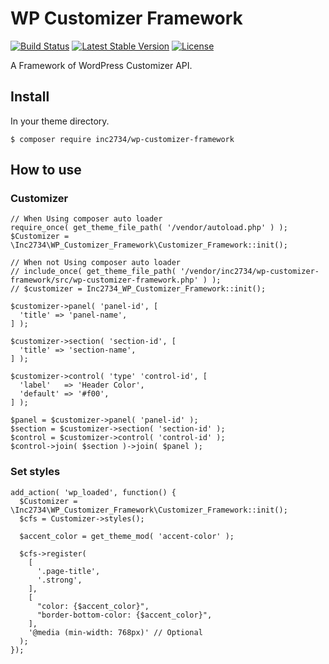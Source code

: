 # WP Customizer Framework

[![Build Status](https://travis-ci.org/inc2734/wp-customizer-framework.svg?branch=master)](https://travis-ci.org/inc2734/wp-customizer-framework)
[![Latest Stable Version](https://poser.pugx.org/inc2734/wp-customizer-framework/v/stable)](https://packagist.org/packages/inc2734/wp-customizer-framework)
[![License](https://poser.pugx.org/inc2734/wp-customizer-framework/license)](https://packagist.org/packages/inc2734/wp-customizer-framework)

A Framework of WordPress Customizer API.

## Install

In your theme directory.

```
$ composer require inc2734/wp-customizer-framework
```

## How to use
### Customizer
```
// When Using composer auto loader
require_once( get_theme_file_path( '/vendor/autoload.php' ) );
$Customizer = \Inc2734\WP_Customizer_Framework\Customizer_Framework::init();

// When not Using composer auto loader
// include_once( get_theme_file_path( '/vendor/inc2734/wp-customizer-framework/src/wp-customizer-framework.php' ) );
// $customizer = Inc2734_WP_Customizer_Framework::init();

$customizer->panel( 'panel-id', [
  'title' => 'panel-name',
] );

$customizer->section( 'section-id', [
  'title' => 'section-name',
] );

$customizer->control( 'type' 'control-id', [
  'label'   => 'Header Color',
  'default' => '#f00',
] );

$panel = $customizer->panel( 'panel-id' );
$section = $customizer->section( 'section-id' );
$control = $customizer->control( 'control-id' );
$control->join( $section )->join( $panel );
```

### Set styles
```
add_action( 'wp_loaded', function() {
  $Customizer = \Inc2734\WP_Customizer_Framework\Customizer_Framework::init();
  $cfs = Customizer->styles();

  $accent_color = get_theme_mod( 'accent-color' );

  $cfs->register(
    [
      '.page-title',
      '.strong',
    ],
    [
      "color: {$accent_color}",
      "border-bottom-color: {$accent_color}",
    ],
    '@media (min-width: 768px)' // Optional
  );
});
```
